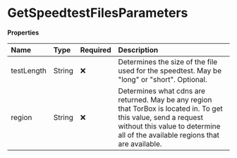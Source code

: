 # GetSpeedtestFilesParameters

**Properties**

| Name       | Type   | Required | Description                                                                                                                                                                                        |
| :--------- | :----- | :------- | :------------------------------------------------------------------------------------------------------------------------------------------------------------------------------------------------- |
| testLength | String | ❌       | Determines the size of the file used for the speedtest. May be "long" or "short". Optional.                                                                                                        |
| region     | String | ❌       | Determines what cdns are returned. May be any region that TorBox is located in. To get this value, send a request without this value to determine all of the available regions that are available. |
